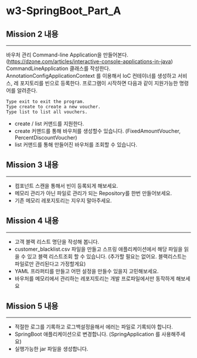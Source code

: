 # w3-SpringBoot_Part_A

## Mission 2 내용
---
바우처 관리 Command-line Application을 만들어본다.
(https://dzone.com/articles/interactive-console-applications-in-java)
CommandLineApplication 클래스를 작성한다.
AnnotationConfigApplicationContext 를 이용해서 IoC 컨테이너를 생성하고 서비스, 레 포지토리를 빈으로 등록한다.
프로그램이 시작하면 다음과 같이 지원가능한 명령어를 알려준다.

```=== Voucher Program ===
Type exit to exit the program.
Type create to create a new voucher.
Type list to list all vouchers.
```
- create / list 커맨드를 지원한다.
- create 커맨드를 통해 바우처를 생성할수 있습니다. (FixedAmountVoucher,
PercentDiscountVoucher)
- list 커맨드를 통해 만들어진 바우처를 조회할 수 있습니다.


## Mission 3 내용

---
- 컴포넌트 스캔을 통해서 빈이 등록되게 해보세요.
- 메모리 관리가 아닌 파일로 관리가 되는 Repository를 한번 만들어보세요.
- 기존 메모리 레포지토리는 지우지 말아주세요.

## Mission 4 내용

---
- 고객 블랙 리스트 명단을 작성해 봅니다.
- customer_blacklist.csv 파일을 만들고 스프링 애플리케이션에서 해당 파일을 읽을 수
있고 블랙 리스트조회 할 수 있습니다. (추가할 필요는 없어요. 블랙리스트는 파일로만
관리된다고 가정할게요)
- YAML 프라퍼티를 만들고 어떤 설정을 만들수 있을지 고민해보세요.
- 바우처를 메모리에서 관리하는 레포지토리는 개발 프로파일에서만 동작하게 해보세요

## Mission 5 내용

---
- 적절한 로그를 기록하고 로그백설정을해서 에러는 파일로 기록되야 합니다.
- SpringBoot 애플리케이션으로 변경합니다. (SpringApplication 를 사용해주세요)
- 실행가능한 jar 파일을 생성합니다.